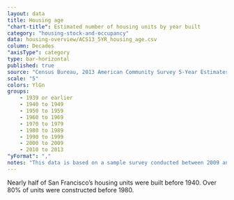 ```yaml
---
layout: data
title: Housing age
"chart-title": Estimated number of housing units by year built
category: "housing-stock-and-occupancy"
data: housing-overview/ACS13_5YR_housing_age.csv
column: Decades
"axisType": category
type: bar-horizontal
published: true
source: "Census Bureau, 2013 American Community Survey 5-Year Estimates. Selected Housing Characteristics."
scale: "5"
colors: YlGn
groups:
    - 1939 or earlier
    - 1940 to 1949
    - 1950 to 1959
    - 1960 to 1969
    - 1970 to 1979
    - 1980 to 1989
    - 1990 to 1999
    - 2000 to 2009
    - 2010 to 2013
"yFormat": ","
notes: "This data is based on a sample survey conducted between 2009 and 2013. As a result, it does not fully capture units created since 2010."
---
```


Nearly half of San Francisco’s housing units were built before 1940. Over 80% of units were constructed before 1980.
